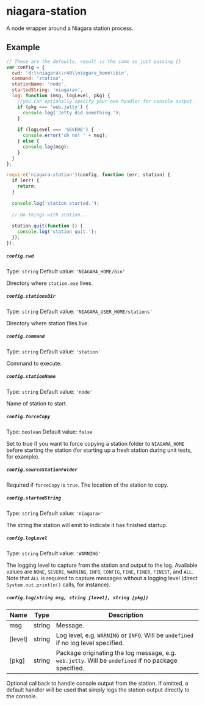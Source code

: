 niagara-station
===============

A node wrapper around a Niagara station process.

## Example

```javascript
// These are the defaults, result is the same as just passing {}
var config = {
  cwd: 'd:\\niagara\\r40\\niagara_home\\bin',
  command: 'station',
  stationName: 'node',
  startedString: 'niagara>',
  log: function (msg, logLevel, pkg) {
    //you can optionally specify your own handler for console output.
    if (pkg === 'web.jetty') {
      console.log('Jetty did something.');
    }
    
    if (logLevel === 'SEVERE') {
      console.error('oh no! ' + msg);
    } else {
      console.log(msg);
    }
  }
};

require('niagara-station')(config, function (err, station) {
  if (err) {
    return;
  }
  
  console.log('station started.');
  
  // Do things with station...
  
  station.quit(function () {
    console.log('station quit.');
  });
});
```

##### `config.cwd`
Type:   `string`
Default value: `'NIAGARA_HOME/bin'`

Directory where `station.exe` lives.

##### `config.stationsDir`
Type:   `string`
Default value: `'NIAGARA_USER_HOME/stations'`

Directory where station files live.

##### `config.command`
Type:   `string`
Default value: `'station'`

Command to execute.

##### `config.stationName`
Type:   `string`
Default value: `'node'`

Name of station to start.

##### `config.forceCopy`
Type:   `boolean`
Default value: `false`

Set to true if you want to force copying a station folder to `NIAGARA_HOME` before starting the station (for starting up a fresh station during unit tests, for example).

##### `config.sourceStationFolder`

Required if `forceCopy` is `true`.
The location of the station to copy.

##### `config.startedString`
Type:   `string`
Default value: `'niagara>'`

The string the station will emit to indicate it has finished startup.

##### `config.logLevel`
Type:   `string`
Default value: `'WARNING'`

The logging level to capture from the station and output to the log. Available values are `NONE`, `SEVERE`, `WARNING`, `INFO`, `CONFIG`, `FINE`, `FINER`, `FINEST`, and `ALL`. Note that `ALL` is required to capture messages without a logging level (direct `System.out.println()` calls, for instance).
 
##### `config.log(string msg, string [level], string [pkg])`

| Name    | Type   | Description                                    |
|---------|--------|------------------------------------------------|
| msg     | string | Message.                                       |
| [level] | string | Log level, e.g. `WARNING` or `INFO`. Will be `undefined` if no log level specified. |
| [pkg]   | string | Package originating the log message, e.g. `web.jetty`. Will be `undefined` if no package specified. |

Optional callback to handle console output from the station. If omitted, a default handler will be used that simply logs the station output directly to the console.
